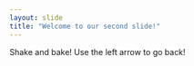 ```yaml
---
layout: slide
title: "Welcome to our second slide!"
---
```

Shake and bake!
Use the left arrow to go back!

